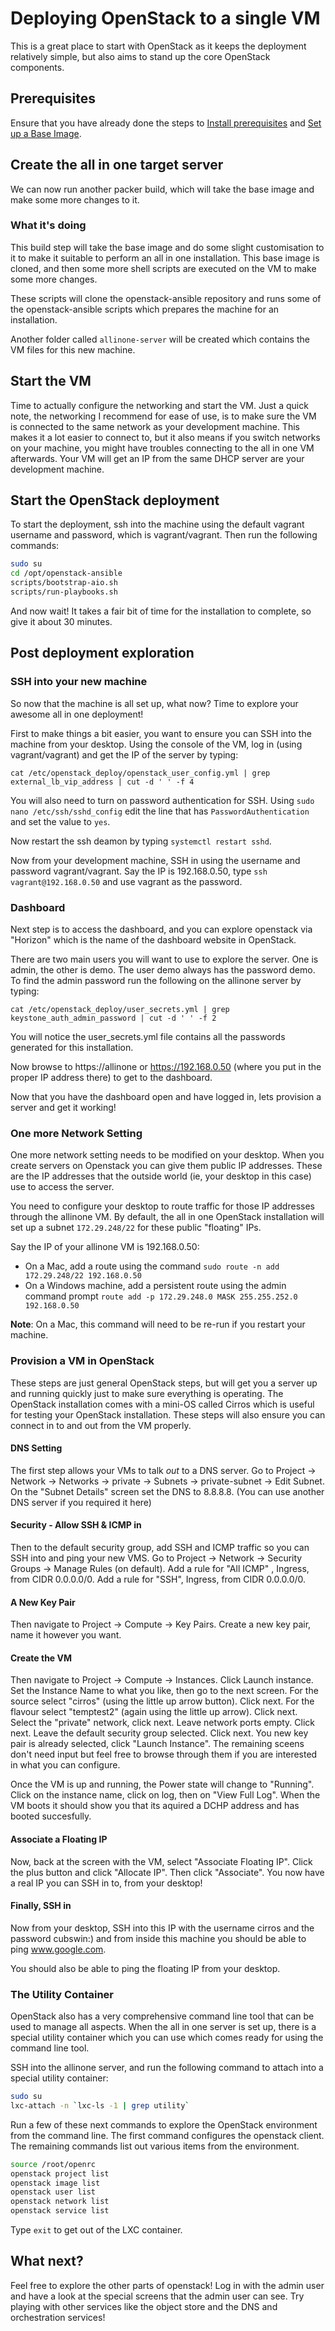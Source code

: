 # Deploying OpenStack to a single VM

This is a great place to start with OpenStack as it keeps the deployment relatively simple, but also aims to stand up the core OpenStack components.

## Prerequisites

Ensure that you have already done the steps to [Install prerequisites](localprereq.md) and [Set up a Base Image](baseimage.md).

## Create the all in one target server

We can now run another packer build, which will take the base image and make some more changes to it.

<div class="virtualbox" style="display: none">
<div>Run</div>
<code>packer build --only=virtualbox-ovf allinoneserver.json</code>

</div>

<div class="fusion" style="display: none">
<div>Run</div>
<code>packer build --only=vmware-vmx allinoneserver.json</code>

</div>

<div class="hyperv" style="display: none">
<p><b>Note</b> - You will need to set up an external Virtual Switch and set the variable in allinoneserver.json to match the name of this switch.</p>
<div>Run</div> 
<code>packer build --only=hyperv-iso allinoneserver.json</code>

</div>

<div class="novisor" style="display: none">
<p>
Please select a preferred hypervisor using the dropdown at the top right.
</p>
</div>

### What it's doing

This build step will take the base image and do some slight customisation to it to make it suitable to perform an all in one installation. This base image is cloned, and then some more shell scripts are executed on the VM to make some more changes.

<div class="hyperv" style="display: none">
<b>Hyper-V Special Note</b> - At the moment the all in one server is built from scratch and is not cloned. This will be fixed later to reduce the time it takes but this will require some custom scripting as Packer doensn't support building a VM from a vhdx file.
</div>

These scripts will clone the openstack-ansible repository and runs some of the openstack-ansible scripts which prepares the machine for an installation.

Another folder called `allinone-server` will be created which contains the VM files for this new machine.

## Start the VM

Time to actually configure the networking and start the VM. Just a quick note, the networking I recommend for ease of use, is to make sure the VM is connected to the same network as your development machine. This makes it a lot easier to connect to, but it also means if you switch networks on your machine, you might have troubles connecting to the all in one VM afterwards. Your VM will get an IP from the same DHCP server are your development machine.

<div class="virtualbox" style="display: none">

<p>First import the built VM image into VirtualBox:</p>

<code>VBoxManage import ./virtualbox/allinone-server/allinone-server.ovf</code>

<p></p>

<p>This networking part is a bit tricky depending on your network setup. You want your new VM to be a part of your local network. It does this by attaching to your wifi or LAN connection and getting an IP address just like your development machine.</p>

<p>Running the following code will list all your network interfaces that you can connect the VM to:</p>

<code>VBoxManage list bridgedifs</code>
<p></p>
<p>In my case, my wifi adapter comes up at "en0: Wi-Fi (Airport)". This is the network my laptop is currently connected to (and it gets is IP from this network as well). You now want to attach the VM to this particular network via the following commands. The first command sets the network adapter to bridge and attaches it to my Wi-Fi adapater (named "en0: Wi-Fi (AirPort)"). The second command enables promiscuous mode which is essential for the networking to operate correctly.</p>

<code>VBoxManage modifyvm "allinone-server" --nic1 bridged --bridgeadapter1 'en0: Wi-Fi (AirPort)'</code><br/>
<code>VBoxManage modifyvm "allinone-server" --nicpromisc1 allow-all</code><br/>
<p></p>
<p>Now start the VM:</p>

<code>VBoxManage startvm allinone-server</code>

</div>

<div class="fusion" style="display: none">

Manually go into the network settings on the VM and select, under "Bridged Networking", the current network that your Mac is connected to. Then run:

<code>/Applications/VMware\ Fusion.app/Contents/Library/vmrun -T fusion start ./vmware/allinone-server/allinone-server.vmx</code>
</div>

<div class="hyperv" style="display: none">

Run the following powershell to import and start the VM:

<code>
$vmpath = '.\hyperv\allinone-server\Virtual Machines'

$files = Get-ChildItem -Path $vmpath -Filter '*.vmcx'
$vmcxFilePath = $vmpath + '\' + $files[0].Name
Import-VM $vmcxFilePath  -Copy -GenerateNewId

Start-VM -Name "allinone-server"
</code>

</div>


## Start the OpenStack deployment

To start the deployment, ssh into the machine using the default vagrant username and password, which is vagrant/vagrant. Then run the following commands:

```bash
sudo su
cd /opt/openstack-ansible
scripts/bootstrap-aio.sh
scripts/run-playbooks.sh
```

And now wait! It takes a fair bit of time for the installation to complete, so give it about 30 minutes.

## Post deployment exploration

### SSH into your new machine

So now that the machine is all set up, what now? Time to explore your awesome all in one deployment!

First to make things a bit easier, you want to ensure you can SSH into the machine from your desktop. Using the console of the VM, log in (using vagrant/vagrant) and get the IP of the server by typing:

`cat /etc/openstack_deploy/openstack_user_config.yml | grep external_lb_vip_address | cut -d ' ' -f 4`

You will also need to turn on password authentication for SSH. Using `sudo nano /etc/ssh/sshd_config` edit the line that has `PasswordAuthentication` and set the value to `yes`.

Now restart the ssh deamon by typing `systemctl restart sshd`.

Now from your development machine, SSH in using the username and password vagrant/vagrant. Say the IP is 192.168.0.50, type `ssh vagrant@192.168.0.50` and use vagrant as the password.

### Dashboard

Next step is to access the dashboard, and you can explore openstack via "Horizon" which is the name of the dashboard website in OpenStack.

There are two main users you will want to use to explore the server. One is admin, the other is demo. The user demo always has the password demo. To find the admin password run the following on the allinone server by typing:

`cat /etc/openstack_deploy/user_secrets.yml | grep keystone_auth_admin_password | cut -d ' ' -f 2`

You will notice the user_secrets.yml file contains all the passwords generated for this installation.

Now browse to https://allinone or https://192.168.0.50 (where you put in the proper IP address there) to get to the dashboard.

Now that you have the dashboard open and have logged in, lets provision a server and get it working!

### One more Network Setting

One more network setting needs to be modified on your desktop. When you create servers on Openstack you can give them public IP addresses. These are the IP addresses that the outside world (ie, your desktop in this case) use to access the server.

You need to configure your desktop to route traffic for those IP addresses through the allinone VM. By default, the all in one OpenStack installation will set up a subnet `172.29.248/22` for these public "floating" IPs.

Say the IP of your allinone VM is 192.168.0.50:

* On a Mac, add a route using the command `sudo route -n add 172.29.248/22 192.168.0.50`
* On a Windows machine, add a persistent route using the admin command prompt `route add -p 172.29.248.0 MASK 255.255.252.0 192.168.0.50`

__Note__: On a Mac, this command will need to be re-run if you restart your machine.

### Provision a VM in OpenStack

These steps are just general OpenStack steps, but will get you a server up and running quickly just to make sure everything is operating. The OpenStack installation comes with a mini-OS called Cirros which is useful for testing your OpenStack installation. These steps will also ensure you can connect in to and out from the VM properly.

#### DNS Setting

The first step allows your VMs to talk _out_ to a DNS server. Go to Project -> Network -> Networks -> private -> Subnets -> private-subnet -> Edit Subnet. On the "Subnet Details" screen set the DNS to 8.8.8.8. (You can use another DNS server if you required it here)

#### Security - Allow SSH & ICMP in

Then to the default security group, add SSH and ICMP traffic so you can SSH into and ping your new VMS. Go to Project -> Network -> Security Groups -> Manage Rules (on default). Add a rule for "All ICMP" , Ingress, from CIDR 0.0.0.0/0. Add a rule for "SSH", Ingress, from CIDR 0.0.0.0/0.

#### A New Key Pair

Then navigate to Project -> Compute -> Key Pairs. Create a new key pair, name it however you want.

#### Create the VM

Then navigate to Project -> Compute -> Instances. Click Launch instance. Set the Instance Name to what you like, then go to the next screen. For the source select "cirros" (using the little up arrow button). Click next. For the flavour select "temptest2" (again using the little up arrow). Click next. Select the "private" network, click next. Leave network ports empty. Click next. Leave the default security group selected. Click next. You new key pair is already selected, click "Launch Instance". The remaining sceens don't need input but feel free to browse through them if you are interested in what you can configure.

Once the VM is up and running, the Power state will change to "Running". Click on the instance name, click on log, then on "View Full Log". When the VM boots it should show you that its aquired a DCHP address and has booted succesfully.

#### Associate a Floating IP

Now, back at the screen with the VM, select "Associate Floating IP". Click the plus button and click "Allocate IP". Then click "Associate". You now have a real IP you can SSH in to, from your desktop!

#### Finally, SSH in

Now from your desktop, SSH into this IP with the username cirros and the password cubswin:) and from inside this machine you should be able to ping www.google.com.

You should also be able to ping the floating IP from your desktop.

### The Utility Container

OpenStack also has a very comprehensive command line tool that can be used to manage all aspects. When the all in one server is set up, there is a special utility container which you can use which comes ready for using the command line tool.

SSH into the allinone server, and run the following command to attach into a special utility container:

```bash
sudo su
lxc-attach -n `lxc-ls -1 | grep utility`
```

Run a few of these next commands to explore the OpenStack environment from the command line. The first command configures the openstack client. The remaining commands list out various items from the environment.

```bash
source /root/openrc
openstack project list
openstack image list
openstack user list
openstack network list
openstack service list
```

Type `exit` to get out of the LXC container.

## What next?

Feel free to explore the other parts of openstack! Log in with the admin user and have a look at the special screens that the admin user can see. Try playing with other services like the object store and the DNS and orchestration services!